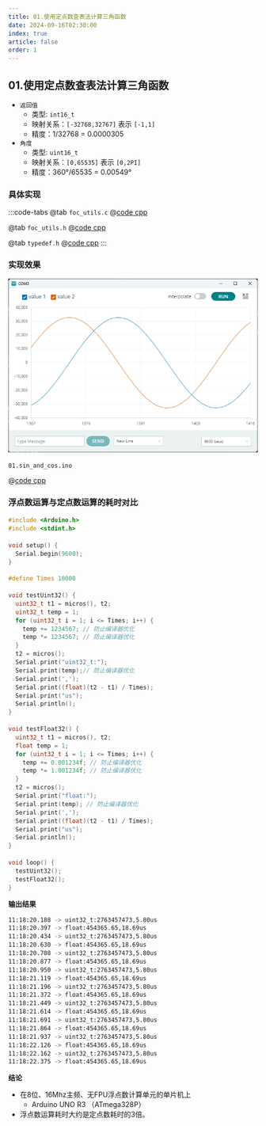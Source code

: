 ```yaml
---
title: 01.使用定点数查表法计算三角函数
date: 2024-09-16T02:30:00
index: true
article: false
order: 1
---
```


## 01.使用定点数查表法计算三角函数

- `返回值` 
  - 类型: `int16_t`
  - 映射关系：`[-32768,32767]` 表示 `[-1,1]`
  - 精度：1/32768 = 0.0000305
- `角度`
  - 类型: `uint16_t`
  - 映射关系：`[0,65535]` 表示 `[0,2PI]` 
  - 精度：360°/65535 = 0.00549°

### 具体实现

:::code-tabs
@tab `foc_utils.c`
@[code cpp](./projects/01.sin_and_cos/foc_utils.c)

@tab `foc_utils.h`
@[code cpp](./projects/01.sin_and_cos/foc_utils.h)

@tab `typedef.h`
@[code cpp](./projects/01.sin_and_cos/typedef.h)
:::


### 实现效果

![alt text](assets/images/image.png)

`01.sin_and_cos.ino`

@[code cpp](./projects/01.sin_and_cos/01.sin_and_cos.ino)



### 浮点数运算与定点数运算的耗时对比

```cpp
#include <Arduino.h>
#include <stdint.h>

void setup() {
  Serial.begin(9600);
}

#define Times 10000

void testUint32() {
  uint32_t t1 = micros(), t2;
  uint32_t temp = 1;
  for (uint32_t i = 1; i <= Times; i++) {
    temp += 1234567; // 防止编译器优化
    temp *= 1234567; // 防止编译器优化
  }
  t2 = micros();
  Serial.print("uint32_t:");
  Serial.print(temp);// 防止编译器优化
  Serial.print(',');
  Serial.print((float)(t2 - t1) / Times);
  Serial.print("us");
  Serial.println();
}

void testFloat32() {
  uint32_t t1 = micros(), t2;
  float temp = 1;
  for (uint32_t i = 1; i <= Times; i++) {
    temp += 0.001234f; // 防止编译器优化
    temp *= 1.001234f; // 防止编译器优化
  }
  t2 = micros();
  Serial.print("float:");
  Serial.print(temp); // 防止编译器优化
  Serial.print(',');
  Serial.print((float)(t2 - t1) / Times);
  Serial.print("us");
  Serial.println();
}

void loop() {
  testUint32();
  testFloat32();
}
```


**输出结果**

```bash
11:18:20.188 -> uint32_t:2763457473,5.80us
11:18:20.397 -> float:454365.65,18.69us
11:18:20.434 -> uint32_t:2763457473,5.80us
11:18:20.630 -> float:454365.65,18.69us
11:18:20.708 -> uint32_t:2763457473,5.80us
11:18:20.877 -> float:454365.65,18.69us
11:18:20.950 -> uint32_t:2763457473,5.80us
11:18:21.119 -> float:454365.65,18.69us
11:18:21.196 -> uint32_t:2763457473,5.80us
11:18:21.372 -> float:454365.65,18.69us
11:18:21.449 -> uint32_t:2763457473,5.80us
11:18:21.614 -> float:454365.65,18.69us
11:18:21.691 -> uint32_t:2763457473,5.80us
11:18:21.864 -> float:454365.65,18.69us
11:18:21.937 -> uint32_t:2763457473,5.80us
11:18:22.126 -> float:454365.65,18.69us
11:18:22.162 -> uint32_t:2763457473,5.80us
11:18:22.375 -> float:454365.65,18.69us
```

**结论**

- 在8位、16Mhz主频、无FPU浮点数计算单元的单片机上
  - Arduino UNO R3 （ATmega328P）
- 浮点数运算耗时大约是定点数耗时的3倍。